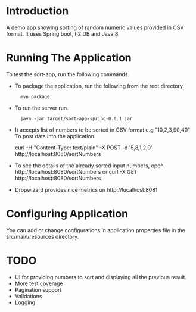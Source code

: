# Introduction

A demo app showing sorting of random numeric values provided in CSV format. It uses
Spring boot,  h2 DB and Java 8.

# Running The Application

To test the sort-app, run the following commands.

* To package the application, run the following from the root directory.

        mvn package

* To run the server run.

        java -jar target/sort-app-spring-0.0.1.jar


* It accepts list of numbers to be sorted in CSV format e.g "10,2,3,90,40"
   To post data into the application.

	curl -H "Content-Type: text/plain" -X POST -d '5,8,1,2,0' http://localhost:8080/sortNumbers
	
* To see the details of the already sorted input numbers, open http://localhost:8080/sortNumbers
    or 
    curl -X GET http://localhost:8080/sortNumbers
    
* Dropwizard provides nice metrics on
     http://localhost:8081  

# Configuring Application
You can add or change configurations in application.properties file in the src/main/resources directory.

# TODO
*  UI for providing numbers to sort and displaying all the previous result.
*  More test coverage
*  Pagination support
*  Validations
*  Logging